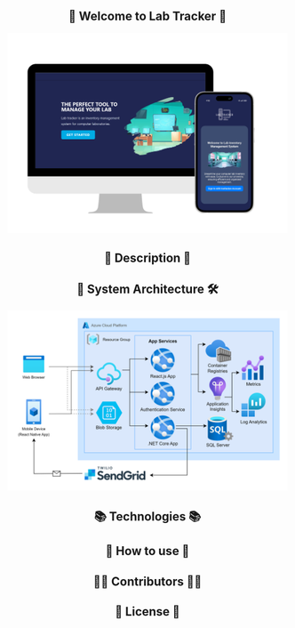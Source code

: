 <h2 align="center">🚀 Welcome to Lab Tracker 🚀</h2>

![view](images/View.png)

<h2 align="center">📝 Description 📝</h2>

<h2 align="center">🏢 System Architecture 🛠️</h2>

![sysArchi](images/system_architecture.png)

<h2 align="center">📚 Technologies 📚</h2>

<h2 align="center">📖 How to use 📖</h2>

<h2 align="center">👨‍💻 Contributors 👩‍💻</h2>

<h2 align="center">📜 License 📜</h2>
